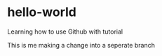 # hello-world
Learning how to use Github with tutorial

This is me making a change into a seperate branch
